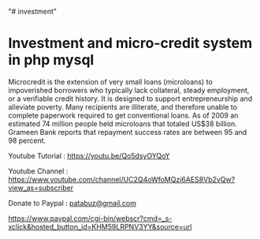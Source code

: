 "# investment" 


Investment and micro-credit system in php mysql
===============================================

Microcredit is the extension of very small loans (microloans) to impoverished borrowers who typically lack collateral, steady employment, or a verifiable credit history. It is designed to support entrepreneurship and alleviate poverty. Many recipients are illiterate, and therefore unable to complete paperwork required to get conventional loans. As of 2009 an estimated 74 million people held microloans that totaled US$38 billion. Grameen Bank reports that repayment success rates are between 95 and 98 percent.




Youtube Tutorial : https://youtu.be/Qo5dsyOYQoY

Youtube Channel : https://www.youtube.com/channel/UC2Q4oWfoMQzi6AES8Vb2vQw?view_as=subscriber

Donate to Paypal : patabuz@gmail.com

https://www.paypal.com/cgi-bin/webscr?cmd=_s-xclick&hosted_button_id=KHM59LRPNV3YY&source=url
